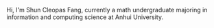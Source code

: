 Hi, I'm Shun Cleopas Fang, currently a math undergraduate majoring in information and computing science at Anhui University.
